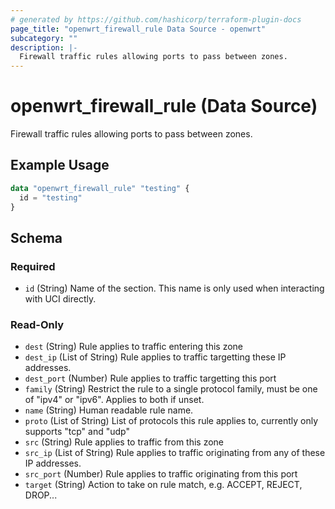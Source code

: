 ```yaml
---
# generated by https://github.com/hashicorp/terraform-plugin-docs
page_title: "openwrt_firewall_rule Data Source - openwrt"
subcategory: ""
description: |-
  Firewall traffic rules allowing ports to pass between zones.
---
```


# openwrt_firewall_rule (Data Source)

Firewall traffic rules allowing ports to pass between zones.

## Example Usage

```terraform
data "openwrt_firewall_rule" "testing" {
  id = "testing"
}
```

<!-- schema generated by tfplugindocs -->
## Schema

### Required

- `id` (String) Name of the section. This name is only used when interacting with UCI directly.

### Read-Only

- `dest` (String) Rule applies to traffic entering this zone
- `dest_ip` (List of String) Rule applies to traffic targetting these IP addresses.
- `dest_port` (Number) Rule applies to traffic targetting this port
- `family` (String) Restrict the rule to a single protocol family, must be one of "ipv4" or "ipv6". Applies to both if unset.
- `name` (String) Human readable rule name.
- `proto` (List of String) List of protocols this rule applies to, currently only supports "tcp" and "udp"
- `src` (String) Rule applies to traffic from this zone
- `src_ip` (List of String) Rule applies to traffic originating from any of these IP addresses.
- `src_port` (Number) Rule applies to traffic originating from this port
- `target` (String) Action to take on rule match, e.g. ACCEPT, REJECT, DROP...


